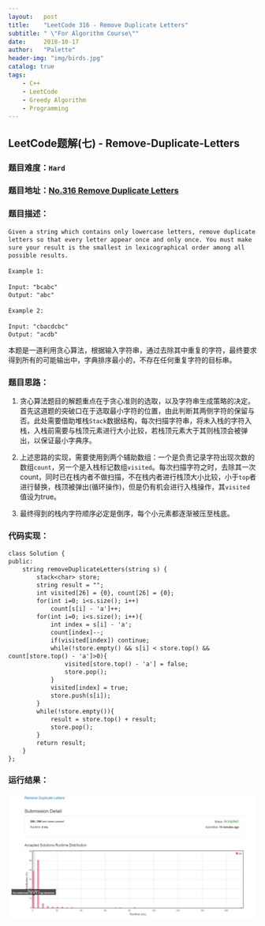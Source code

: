 ```yaml
---
layout:   post
title:    "LeetCode 316 - Remove Duplicate Letters"
subtitle: " \"For Algorithm Course\""
date:     2018-10-17
author:   "Palette"
header-img: "img/birds.jpg"
catalog: true
tags:
    - C++
    - LeetCode
    - Greedy Algorithm
    - Programming
---
```

## LeetCode题解(七) - Remove-Duplicate-Letters
### 题目难度：`Hard`
### 题目地址：[No.316 Remove Duplicate Letters](https://leetcode.com/problems/remove-duplicate-letters/description/)
### 题目描述：
```
Given a string which contains only lowercase letters, remove duplicate letters so that every letter appear once and only once. You must make sure your result is the smallest in lexicographical order among all possible results.

Example 1:

Input: "bcabc"
Output: "abc"

Example 2:

Input: "cbacdcbc"
Output: "acdb"
```

本题是一道利用贪心算法，根据输入字符串，通过去除其中重复的字符，最终要求得到所有的可能输出中，字典排序最小的，不存在任何重复字符的目标串。

### 题目思路：
1. 贪心算法题目的解题重点在于贪心准则的选取，以及字符串生成策略的决定。首先这道题的突破口在于选取最小字符的位置，由此判断其两侧字符的保留与否。此处需要借助堆栈`Stack`数据结构，每次扫描字符串，将未入栈的字符入栈，入栈前需要与栈顶元素进行大小比较，若栈顶元素大于其则栈顶会被弹出，以保证最小字典序。

2. 上述思路的实现，需要使用到两个辅助数组：一个是负责记录字符出现次数的数组`count`，另一个是入栈标记数组`visited`。每次扫描字符之时，去除其一次count，同时已在栈内者不做扫描，不在栈内者进行栈顶大小比较，小于`top`者进行替换，栈顶被弹出(循环操作)，但是仍有机会进行入栈操作，其`visited`值设为true。

3. 最终得到的栈内字符顺序必定是倒序，每个小元素都逐渐被压至栈底。

### 代码实现：
```
class Solution {
public:
    string removeDuplicateLetters(string s) {
        stack<char> store;
        string result = "";
        int visited[26] = {0}, count[26] = {0};
        for(int i=0; i<s.size(); i++)
            count[s[i] - 'a']++;
        for(int i=0; i<s.size(); i++){
            int index = s[i] - 'a';
            count[index]--;
            if(visited[index]) continue;
            while(!store.empty() && s[i] < store.top() && count[store.top() - 'a']>0){
                visited[store.top() - 'a'] = false;
                store.pop();
            }
            visited[index] = true;
            store.push(s[i]);
        }
        while(!store.empty()){
            result = store.top() + result;
            store.pop();
        }
        return result;
    }
};
```

### 运行结果：
![img](/img/316.png)

<div id="container"></div>
<link rel="stylesheet" href="https://imsun.GitHub.io/gitment/style/default.css">
<script src="https://imsun.GitHub.io/gitment/dist/gitment.browser.js"></script>
<script>
  const myTheme = {
  render(state, instance) {
    const container = document.createElement('div')
    container.lang = "en-US"
    container.className = 'gitment-container gitment-root-container'
    container.appendChild(instance.renderHeader(state, instance))
    container.appendChild(instance.renderEditor(state, instance))
    container.appendChild(instance.renderComments(state, instance))
    container.appendChild(instance.renderFooter(state, instance))
    return container
  },
}

var gitment = new Gitment({
  id: '<%= page.date %>',
  owner: 'Palette25',
  repo: 'Comments',
  oauth: {
    client_id: 'a1ac2783392c3eef32c1',
    client_secret: 'ea8605a4a85131c5012ba8f200f87702e15a05b0',
  },
  theme: myTheme,
})
gitment.render('container')
</script>